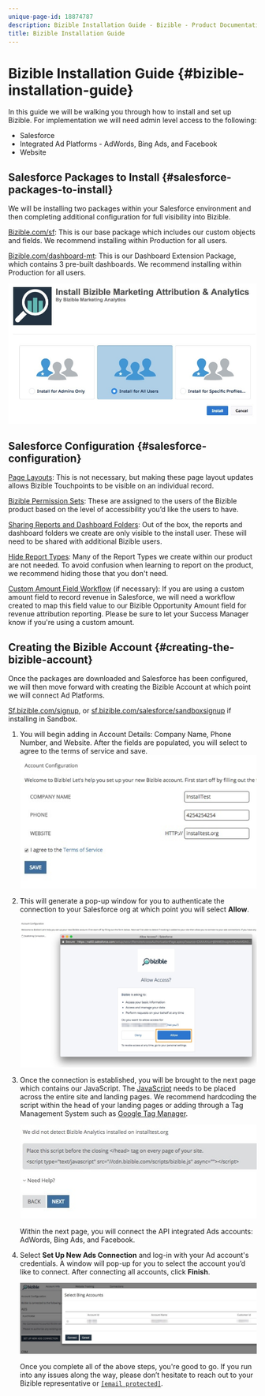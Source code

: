```yaml
---
unique-page-id: 18874787
description: Bizible Installation Guide - Bizible - Product Documentation
title: Bizible Installation Guide
---
```


# Bizible Installation Guide {#bizible-installation-guide}

In this guide we will be walking you through how to install and set up Bizible. For implementation we will need admin level access to the following:

* Salesforce
* Integrated Ad Platforms - AdWords, Bing Ads, and Facebook
* Website

## Salesforce Packages to Install {#salesforce-packages-to-install}

We will be installing two packages within your Salesforce environment and then completing additional configuration for full visibility into Bizible.  
  
[Bizible.com/sf](http://Bizible.com/sf): This is our base package which includes our custom objects and fields. We recommend installing within Production for all users.  
  
[Bizible.com/dashboard-mt](http://Bizible.com/dashboard-mt): This is our Dashboard Extension Package, which contains 3 pre-built dashboards. We recommend installing within Production for all users.

![](assets/1.jpg)

## Salesforce Configuration {#salesforce-configuration}

[Page Layouts](http://docs.marketo.com/x/rwEgAQ): This is not necessary, but making these page layout updates allows Bizible Touchpoints to be visible on an individual record.

[Bizible Permission Sets](http://docs.marketo.com/x/pQEgAQ): These are assigned to the users of the Bizible product based on the level of accessibility you’d like the users to have.

[Sharing Reports and Dashboard Folders](http://help.salesforce.com/articleView?id=analytics_share_folder.htm&type=0): Out of the box, the reports and dashboard folders we create are only visible to the install user. These will need to be shared with additional Bizible users.

[Hide Report Types](http://docs.marketo.com/x/oQEgAQ): Many of the Report Types we create within our product are not needed. To avoid confusion when learning to report on the product, we recommend hiding those that you don't need.

[Custom Amount Field Workflow](http://docs.marketo.com/x/qQEgAQ) (if necessary): If you are using a custom amount field to record revenue in Salesforce, we will need a workflow created to map this field value to our Bizible Opportunity Amount field for revenue attribution reporting. Please be sure to let your Success Manager know if you're using a custom amount.

## Creating the Bizible Account {#creating-the-bizible-account}

Once the packages are downloaded and Salesforce has been configured, we will then move forward with creating the Bizible Account at which point we will connect Ad Platforms.

[Sf.bizible.com/signup](http://Sf.bizible.com/signup), or [sf.bizible.com/salesforce/sandboxsignup](http://sf.bizible.com/salesforce/sandboxsignup) if installing in Sandbox.

1. You will begin adding in Account Details: Company Name, Phone Number, and Website. After the fields are populated, you will select to agree to the terms of service and save. ![](assets/2.jpg)

1. This will generate a pop-up window for you to authenticate the connection to your Salesforce org at which point you will select **Allow**.

   ![](assets/3.jpg)

1. Once the connection is established, you will be brought to the next page which contains our JavaScript. The [JavaScript](http://docs.marketo.com/x/qwEgAQ) needs to be placed across the entire site and landing pages. We recommend hardcoding the script within the head of your landing pages or adding through a Tag Management System such as [Google Tag Manager](http://docs.marketo.com/x/rQEgAQ).

   ![](assets/4.jpg)

   Within the next page, you will connect the API integrated Ads accounts: AdWords, Bing Ads, and Facebook.

1. Select **Set Up New Ads Connection** and log-in with your Ad account's credentials. A window will pop-up for you to select the account you’d like to connect. After connecting all accounts, click **Finish**.

   ![](assets/5.jpg)

   Once you complete all of the above steps, you're good to go. If you run into any issues along the way, please don’t hesitate to reach out to your Bizible representative or [`[email protected]`](http://docs.marketo.com/cdn-cgi/l/email-protection#cab9bfbabaa5b8be8aa8a3b0a3a8a6afe4a9a5a7).

